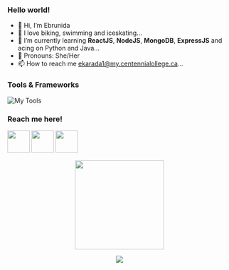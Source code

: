 
### Hello world!

- 👋 Hi, I’m Ebrunida
- 👀 I love biking, swimming and iceskating...
- 🌱 I’m currently learning **ReactJS**, **NodeJS**, **MongoDB**, **ExpressJS** and acing on Python and Java...
- 💞️ Pronouns: She/Her
- 📫 How to reach me ekarada1@my.centennialollege.ca...

<!---
Ebrunida/Ebrunida is a ✨ special ✨ repository because its `README.md` (this file) appears on your GitHub profile.
You can click the Preview link to take a look at your changes.
--->

### Tools & Frameworks

![My Tools](https://skillicons.dev/icons?i=python,html,css,javascript,react,nodejs,expressjs,postman,mongodb,vscode,c#,java,mysql,cpp,git,discord,vscode,unity)

### Reach me here!

<a href = "https://www.linkedin.com/in/ebrunida-karadag-4638691aa/"><img src = "https://cdn-icons-png.flaticon.com/512/174/174857.png" width=50px></a>
<a href = "https://www.instagram.com/ebruniida/"><img src = "https://upload.wikimedia.org/wikipedia/commons/thumb/a/a5/Instagram_icon.png/600px-Instagram_icon.png" width=50px></a>
<a href = "https://github.com/Ebrunida"><img src = "https://cdn.icon-icons.com/icons2/2351/PNG/512/logo_github_icon_143196.png" width=50px></a>


<p align='center'><img src='https://user-images.githubusercontent.com/74038190/240815616-7b282ec6-fcc3-4600-90a7-2c3140549f58.gif' width='200'></p>

<div align="center">
  
![](https://komarev.com/ghpvc/?username=ebruniida)

</div>
